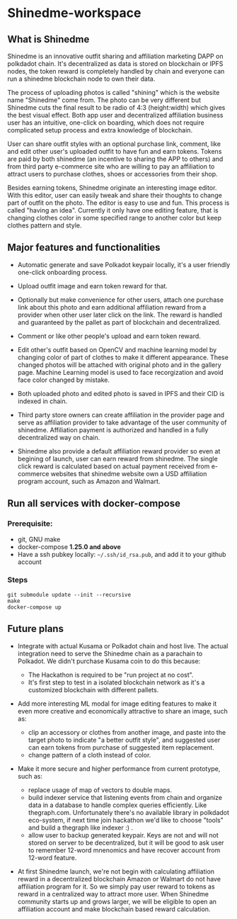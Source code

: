 # Shinedme-workspace
## What is Shinedme
Shinedme is an innovative outfit sharing and affiliation marketing DAPP on polkdadot chain. It's decentralized as data is stored on blockchain or IPFS nodes, the token reward is completely handled by chain and everyone can run a shinedme blockchain node to own their data.

The process of uploading photos is called "shining" which is the website name "Shinedme" come from. The photo can be very different but Shinedme cuts the final result to be radio of 4:3 (height:width) which gives the best visual effect. 
Both app user and decentralized affiliation business user has an intuitive, one-click on boarding, which does not require complicated setup process and extra knowledge of blockchain. 

User can share outfit styles with an optional purchase link, comment, like and edit other user's uploaded outfit to have fun and earn tokens. Tokens are paid by both shinedme (an incentive to sharing the APP to others) and from third party e-commerce site who are willing to pay an affiliation to attract users to purchase clothes, shoes or accessories from their shop. 

Besides earning tokens, Shinedme originate an interesting image editor. With this editor, user can easily tweak and share their thoughts to change part of outfit on the photo. The editor is easy to use and fun. This process is called "having an idea". Currently it only have one editing feature, that is changing clothes color in some specified range to another color but keep clothes pattern and style.

## Major features and functionalities
- Automatic generate and save Polkadot keypair locally, it's a user friendly one-click onboarding process.

- Upload outfit image and earn token reward for that.

- Optionally but make convenience for other users, attach one purchase link about this photo and earn additional affiliation reward from a provider when other user later click on the link. The reward is handled and guaranteed by the pallet as part of blockchain and decentralized.

- Comment or like other people's upload and earn token reward.

- Edit other's outfit based on OpenCV and machine learning model by changing color of part of clothes to make it different appearance. These changed photos will be attached with original photo and in the gallery page. Machine Learning model is used to face recorgization and avoid face color changed by mistake.

- Both uploaded photo and edited photo is saved in IPFS and their CID is indexed in chain.

- Third party store owners can create affiliation in the provider page and serve as affiliation provider to take advantage of the user community of shinedme. Affiliation payment is authorized and handled in a fully decentralized way on chain.

- Shinedme also provide a default affiliation reward provider so even at begining of launch, user can earn reward from shinedme. The single click reward is calculated based on actual payment received from e-commerce websites that shinedme website own a USD affiliation program account, such as Amazon and Walmart.

## Run all services with docker-compose
### Prerequisite:
- git, GNU make
- docker-compose **1.25.0 and above**
- Have a ssh pubkey locally: `~/.ssh/id_rsa.pub`, and add it to your github account

### Steps
```
git submodule update --init --recursive
make
docker-compose up
```

## Future plans
- Integrate with actual Kusama or Polkadot chain and host live. The actual integration need to serve the Shinedme chain as a parachain to Polkadot. We didn't purchase Kusama coin to do this because:
  - The Hackathon is required to be "run project at no cost". 
  - It's first step to test in a isolated blockchain network as it's a customized blockchain with different pallets.

- Add more interesting ML modal for image editing features to make it even more creative and economically attractive to share an image, such as:
  - clip an accessory or clothes from another image, and paste into the target photo to indicate "a better outfit style", and suggested user can earn tokens from purchase of suggested item replacement.
  - change pattern of a cloth instead of color.

- Make it more secure and higher performance from current prototype, such as:
  - replace usage of map of vectors to double maps.
  - build indexer service that listening events from chain and organize data in a database to handle complex queries efficiently. Like thegraph.com. Unfortunately there's no available library in polkdadot eco-system, if next time join hackathon we'd like to choose "tools" and build a thegraph like indexer :) .
  - allow user to backup generated keypair. Keys are not and will not stored on server to be decentralized, but it will be good to ask user to remember 12-word mnenomics and have recover account from 12-word feature.

- At first Shinedme launch, we're not begin with calculating affiliation reward in a decentralized blockchain Amazon or Walmart do not have affiliation program for it. So we simply pay user reward to tokens as reward in a centralized way to attract more user. When Shinedme community starts up and grows larger, we will be eligible to open an affiliation account and make blockchain based reward calculation. 